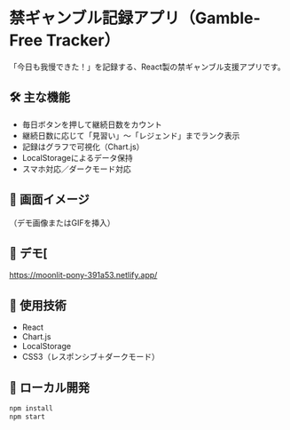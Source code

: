 # 禁ギャンブル記録アプリ（Gamble-Free Tracker）

「今日も我慢できた！」を記録する、React製の禁ギャンブル支援アプリです。

## 🛠️ 主な機能
- 毎日ボタンを押して継続日数をカウント
- 継続日数に応じて「見習い」〜「レジェンド」までランク表示
- 記録はグラフで可視化（Chart.js）
- LocalStorageによるデータ保持
- スマホ対応／ダークモード対応

## 📸 画面イメージ
（デモ画像またはGIFを挿入）

## 🚀 デモ[
https://moonlit-pony-391a53.netlify.app/

## 🧪 使用技術
- React
- Chart.js
- LocalStorage
- CSS3（レスポンシブ＋ダークモード）

## 🔧 ローカル開発
```bash
npm install
npm start

